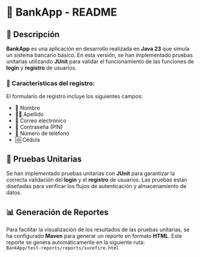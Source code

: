 # 💼 BankApp - README

## 📝 Descripción

**BankApp** es una aplicación en desarrollo realizada en **Java 23** que simula un sistema bancario básico. En esta versión, se han implementado pruebas unitarias utilizando **JUnit** para validar el funcionamiento de las funciones de **login** y **registro** de usuarios.

### 🧾 Características del registro:
El formulario de registro incluye los siguientes campos:
- 🧑 Nombre
- 🧑‍🦰 Apellido
- 📧 Correo electrónico
- 🔐 Contraseña (PIN)
- 📱 Número de teléfono
- 🆔 Cédula

## 🧪 Pruebas Unitarias

Se han implementado pruebas unitarias con **JUnit** para garantizar la correcta validación del **login** y el **registro** de usuarios. Las pruebas están diseñadas para verificar los flujos de autenticación y almacenamiento de datos.

## 📊 Generación de Reportes

Para facilitar la visualización de los resultados de las pruebas unitarias, se ha configurado **Maven** para generar un reporte en formato **HTML**. Este reporte se genera automáticamente en la siguiente ruta:  
`BankApp/test-reports/reports/surefire.html`
